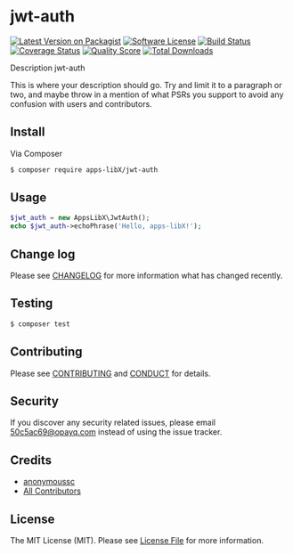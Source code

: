 # jwt-auth

[![Latest Version on Packagist][ico-version]][link-packagist]
[![Software License][ico-license]](LICENSE.md)
[![Build Status][ico-travis]][link-travis]
[![Coverage Status][ico-scrutinizer]][link-scrutinizer]
[![Quality Score][ico-code-quality]][link-code-quality]
[![Total Downloads][ico-downloads]][link-downloads]

Description jwt-auth

This is where your description should go. Try and limit it to a paragraph or two, and maybe throw in a mention of what
PSRs you support to avoid any confusion with users and contributors.

## Install

Via Composer

``` bash
$ composer require apps-libX/jwt-auth
```

## Usage

``` php
$jwt_auth = new AppsLibX\JwtAuth();
echo $jwt_auth->echoPhrase('Hello, apps-libX!');
```

## Change log

Please see [CHANGELOG](CHANGELOG.md) for more information what has changed recently.

## Testing

``` bash
$ composer test
```

## Contributing

Please see [CONTRIBUTING](CONTRIBUTING.md) and [CONDUCT](CONDUCT.md) for details.

## Security

If you discover any security related issues, please email 50c5ac69@opayq.com instead of using the issue tracker.

## Credits

- [anonymoussc][link-author]
- [All Contributors][link-contributors]

## License

The MIT License (MIT). Please see [License File](LICENSE.md) for more information.

[ico-version]: https://img.shields.io/packagist/v/apps-libX/jwt-auth.svg?style=flat-square
[ico-license]: https://img.shields.io/badge/license-MIT-brightgreen.svg?style=flat-square
[ico-travis]: https://img.shields.io/travis/apps-libX/jwt-auth/master.svg?style=flat-square
[ico-scrutinizer]: https://img.shields.io/scrutinizer/coverage/g/apps-libX/jwt-auth.svg?style=flat-square
[ico-code-quality]: https://img.shields.io/scrutinizer/g/apps-libX/jwt-auth.svg?style=flat-square
[ico-downloads]: https://img.shields.io/packagist/dt/apps-libX/jwt-auth.svg?style=flat-square

[link-packagist]: https://packagist.org/packages/apps-libX/jwt-auth
[link-travis]: https://travis-ci.org/apps-libX/jwt-auth
[link-scrutinizer]: https://scrutinizer-ci.com/g/apps-libX/jwt-auth/code-structure
[link-code-quality]: https://scrutinizer-ci.com/g/apps-libX/jwt-auth
[link-downloads]: https://packagist.org/packages/apps-libX/jwt-auth
[link-author]: https://github.com/apps-libX
[link-contributors]: ../../contributors
